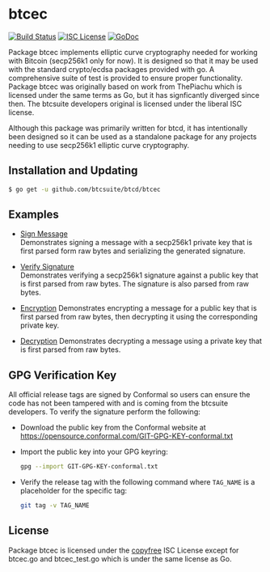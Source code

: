 # btcec

[![Build Status](https://github.com/btcsuite/btcd/workflows/Build%20and%20Test/badge.svg)](https://github.com/btcsuite/btcd/actions)
[![ISC License](http://img.shields.io/badge/license-ISC-blue.svg)](http://copyfree.org)
[![GoDoc](https://pkg.go.dev/github.com/btcsuite/btcd/btcec?status.png)](https://pkg.go.dev/github.com/btcsuite/btcd/btcec)

Package btcec implements elliptic curve cryptography needed for working with
Bitcoin (secp256k1 only for now). It is designed so that it may be used with the
standard crypto/ecdsa packages provided with go. A comprehensive suite of test
is provided to ensure proper functionality. Package btcec was originally based
on work from ThePiachu which is licensed under the same terms as Go, but it has
signficantly diverged since then. The btcsuite developers original is licensed
under the liberal ISC license.

Although this package was primarily written for btcd, it has intentionally been
designed so it can be used as a standalone package for any projects needing to
use secp256k1 elliptic curve cryptography.

## Installation and Updating

```bash
$ go get -u github.com/btcsuite/btcd/btcec
```

## Examples

- [Sign Message](https://pkg.go.dev/github.com/btcsuite/btcd/btcec#example-package--SignMessage)\
  Demonstrates signing a message with a secp256k1 private key that is first
  parsed form raw bytes and serializing the generated signature.

- [Verify Signature](https://pkg.go.dev/github.com/btcsuite/btcd/btcec#example-package--VerifySignature)\
  Demonstrates verifying a secp256k1 signature against a public key that is
  first parsed from raw bytes. The signature is also parsed from raw bytes.

- [Encryption](https://pkg.go.dev/github.com/btcsuite/btcd/btcec#example-package--EncryptMessage)
  Demonstrates encrypting a message for a public key that is first parsed from
  raw bytes, then decrypting it using the corresponding private key.

- [Decryption](https://pkg.go.dev/github.com/btcsuite/btcd/btcec#example-package--DecryptMessage)
  Demonstrates decrypting a message using a private key that is first parsed
  from raw bytes.

## GPG Verification Key

All official release tags are signed by Conformal so users can ensure the code
has not been tampered with and is coming from the btcsuite developers. To verify
the signature perform the following:

- Download the public key from the Conformal website at
  https://opensource.conformal.com/GIT-GPG-KEY-conformal.txt

- Import the public key into your GPG keyring:

  ```bash
  gpg --import GIT-GPG-KEY-conformal.txt
  ```

- Verify the release tag with the following command where `TAG_NAME` is a
  placeholder for the specific tag:
  ```bash
  git tag -v TAG_NAME
  ```

## License

Package btcec is licensed under the [copyfree](http://copyfree.org) ISC License
except for btcec.go and btcec_test.go which is under the same license as Go.
